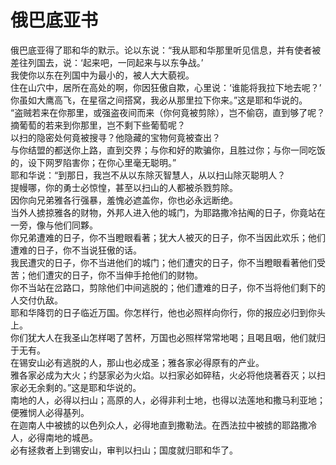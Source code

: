 # 俄巴底亚书
俄巴底亚得了耶和华的默示。论以东说：“我从耶和华那里听见信息，并有使者被差往列国去，说：‘起来吧，一同起来与以东争战。’  
我使你以东在列国中为最小的，被人大大藐视。  
住在山穴中，居所在高处的啊，你因狂傲自欺，心里说：‘谁能将我拉下地去呢？’  
你虽如大鹰高飞，在星宿之间搭窝，我必从那里拉下你来。”这是耶和华说的。  
“盗贼若来在你那里，或强盗夜间而来（你何竟被剪除），岂不偷窃，直到够了呢？摘葡萄的若来到你那里，岂不剩下些葡萄呢？  
以扫的隐密处何竟被搜寻？他隐藏的宝物何竟被查出？  
与你结盟的都送你上路，直到交界；与你和好的欺骗你，且胜过你；与你一同吃饭的，设下网罗陷害你；在你心里毫无聪明。”  
耶和华说：“到那日，我岂不从以东除灭智慧人，从以扫山除灭聪明人？  
提幔哪，你的勇士必惊惶，甚至以扫山的人都被杀戮剪除。  
因你向兄弟雅各行强暴，羞愧必遮盖你，你也必永远断绝。  
当外人掳掠雅各的财物，外邦人进入他的城门，为耶路撒冷拈阄的日子，你竟站在一旁，像与他们同夥。  
你兄弟遭难的日子，你不当瞪眼看著；犹大人被灭的日子，你不当因此欢乐；他们遭难的日子，你不当说狂傲的话。  
我民遭灾的日子，你不当进他们的城门；他们遭灾的日子，你不当瞪眼看著他们受苦；他们遭灾的日子，你不当伸手抢他们的财物。  
你不当站在岔路口，剪除他们中间逃脱的；他们遭难的日子，你不当将他们剩下的人交付仇敌。  
耶和华降罚的日子临近万国。你怎样行，他也必照样向你行，你的报应必归到你头上。  
你们犹大人在我圣山怎样喝了苦杯，万国也必照样常常地喝；且喝且咽，他们就归于无有。  
在锡安山必有逃脱的人，那山也必成圣；雅各家必得原有的产业。  
雅各家必成为大火；约瑟家必为火焰。以扫家必如碎秸，火必将他烧著吞灭；以扫家必无余剩的。”这是耶和华说的。  
南地的人，必得以扫山；高原的人，必得非利士地，也得以法莲地和撒马利亚地；便雅悯人必得基列。  
在迦南人中被掳的以色列众人，必得地直到撒勒法。在西法拉中被掳的耶路撒冷人，必得南地的城邑。  
必有拯救者上到锡安山，审判以扫山；国度就归耶和华了。 
